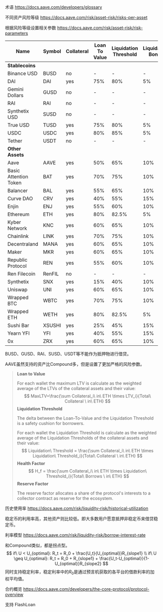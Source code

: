 术语 https://docs.aave.com/developers/glossary

不同资产风险等级 https://docs.aave.com/risk/asset-risk/risks-per-asset

根据风险等级设置相关参数 https://docs.aave.com/risk/asset-risk/risk-parameters

| Name                  | Symbol | Collateral | Loan To Value | Liquidation Threshold | Liquidation Bonus | Reserve Factor |
| --------------------- | ------ | ---------- | ------------- | --------------------- | ----------------- | -------------- |
| **Stablecoins**       |        |            |               |                       |                   |                |
| Binance USD           | BUSD   | no         | -             | -                     | -                 | 10%            |
| DAI                   | DAI    | yes        | 75%           | 80%                   | 5%                | 10%            |
| Gemini Dollars        | GUSD   | no         | -             | -                     | -                 | 10%            |
| RAI                   | RAI    | no         | -             | -                     | -                 | 20%            |
| Synthetix USD         | SUSD   | no         | -             | -                     | -                 | 20%            |
| True USD              | TUSD   | yes        | 75%           | 80%                   | 5%                | 10%            |
| USDC                  | USDC   | yes        | 80%           | 85%                   | 5%                | 10%            |
| Tether                | USDT   | no         | -             | -                     | -                 | 10%            |
| **Other Assets**      |        |            |               |                       |                   |                |
| Aave                  | AAVE   | yes        | 50%           | 65%                   | 10%               | 0%             |
| Basic Attention Token | BAT    | yes        | 70%           | 75%                   | 10%               | 20%            |
| Balancer              | BAL    | yes        | 55%           | 65%                   | 10%               | 20%            |
| Curve DAO             | CRV    | yes        | 40%           | 55%                   | 15%               | 20%            |
| Enjin                 | ENJ    | yes        | 55%           | 60%                   | 10%               | 20%            |
| Ethereum              | ETH    | yes        | 80%           | 82.5%                 | 5%                | 10%            |
| Kyber Network         | KNC    | yes        | 60%           | 65%                   | 10%               | 20%            |
| Chainlink             | LINK   | yes        | 70%           | 75%                   | 10%               | 20%            |
| Decentraland          | MANA   | yes        | 60%           | 65%                   | 10%               | 35%            |
| Maker                 | MKR    | yes        | 60%           | 65%                   | 10%               | 20%            |
| Republic Protocol     | REN    | yes        | 55%           | 60%                   | 10%               | 20%            |
| Ren Filecoin          | RenFIL | no         | -             | -                     | -                 | 35%            |
| Synthetix             | SNX    | yes        | 15%           | 40%                   | 10%               | 35%            |
| Uniswap               | UNI    | yes        | 60%           | 65%                   | 10%               | 20%            |
| Wrapped BTC           | WBTC   | yes        | 70%           | 75%                   | 10%               | 20%            |
| Wrapped ETH           | WETH   | yes        | 80%           | 82.5%                 | 5%                | 10%            |
| Sushi Bar             | XSUSHI | yes        | 25%           | 45%                   | 15%               | 35%            |
| Yearn YFI             | YFI    | yes        | 40%           | 55%                   | 15%               | 20%            |
| 0x                    | ZRX    | yes        | 60%           | 65%                   | 10%               | 20%            |

BUSD、GUSD、RAI、SUSD、USDT等不能作为抵押物进行借贷。

AAVE虽然支持的资产比Compound多，但是设置了更加严格的风险参数。

> **Loan to Value**
>
> For each wallet the maximum LTV is calculate as the weighted average of the LTVs of the collateral assets and their value:
> $$
> MaxLTV=\frac{\sum Collateral_i\ in\ ETH \times LTV_i}{Total\ Collateral \ in\ ETH}
> $$
> **Liquidation Threshold**
>
> The delta between the Loan-To-Value and the Liquidation Threshold is a safety cushion for borrowers.
>
> For each wallet the Liquidation Threshold is calculate as the weighted average of the Liquidation Thresholds of the collateral assets and their value:
> $$
> Liquidation\ Threshold = \frac{\sum Collateral_i\ in\ ETH \times Liquidation\ Threshold_i}{Total\ Collateral \ in\ ETH}
> $$
> **Health Factor**
> $$
> H_f = \frac{\sum Collateral_i\ in\ ETH \times Liquidation\ Threshold_i}{Total\ Borrows \ in\ ETH}
> $$
> **Reserve Factor**
>
> The reserve factor allocates a share of the protocol's interests to a collector contract as reserve for the ecosystem.

历史使用率 https://docs.aave.com/risk/liquidity-risk/historical-utilization

稳定币的利用率高，其他资产则比较低。即大多数用户愿意抵押非稳定币来借贷稳定币。

利率模型 https://docs.aave.com/risk/liquidity-risk/borrow-interest-rate

和Compound类似，都是拐点型。
$$
if\ U < U_{optimal}: R_t = R_0 + \frac{U_t}{U_{optimal}}R_{slope1} \\
if\ U \geq U_{optimal}: R_t = R_0 + R_{slope1} + \frac{U_t-U_{optimal}}{1-U_{optimal}}R_{slope2}
$$
同时支持稳定利率，稳定利率中的$R_0$是通过预言机获取的各平台的借款利率的加权平均值。



合约概览 https://docs.aave.com/developers/the-core-protocol/protocol-overview



支持 FlashLoan
